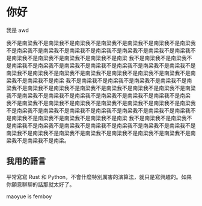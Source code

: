 # 你好
我是 awd

我不是南梁我不是南梁我不是南梁我不是南梁我不是南梁我不是南梁我不是南梁我不是南梁我不是南梁我不是南梁我不是南梁我不是南梁我不是南梁我不是南梁我不是南梁我不是南梁我不是南梁我不是南梁我不是南梁
我不是南梁我不是南梁我不是南梁我不是南梁我不是南梁我不是南梁我不是南梁我不是南梁我不是南梁我不是南梁我不是南梁我不是南梁我不是南梁我不是南梁我不是南梁我不是南梁我不是南梁我不是南梁我不是南梁
我不是南梁我不是南梁我不是南梁我不是南梁我不是南梁我不是南梁我不是南梁我不是南梁我不是南梁我不是南梁我不是南梁我不是南梁我不是南梁我不是南梁我不是南梁我不是南梁我不是南梁我不是南梁我不是南梁
我不是南梁我不是南梁我不是南梁我不是南梁我不是南梁我不是南梁我不是南梁我不是南梁我不是南梁我不是南梁我不是南梁我不是南梁我不是南梁我不是南梁我不是南梁我不是南梁我不是南梁我不是南梁我不是南梁
我不是南梁我不是南梁我不是南梁我不是南梁我不是南梁我不是南梁我不是南梁我不是南梁我不是南梁我不是南梁我不是南梁我不是南梁我不是南梁我不是南梁我不是南梁我不是南梁我不是南梁我不是南梁我不是南梁。

## 我用的語言
平常寫寫 Rust 和 Python，不會什麼特別厲害的演算法，就只是寫興趣的。如果你願意聊聊的話那就太好了。

maoyue is femboy
